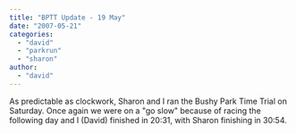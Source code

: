 ```yaml
---
title: "BPTT Update - 19 May"
date: "2007-05-21"
categories: 
  - "david"
  - "parkrun"
  - "sharon"
author:
  - "david"
---
```


As predictable as clockwork, Sharon and I ran the Bushy Park Time Trial on Saturday. Once again we were on a "go slow" because of racing the following day and I (David) finished in 20:31, with Sharon finishing in 30:54.
